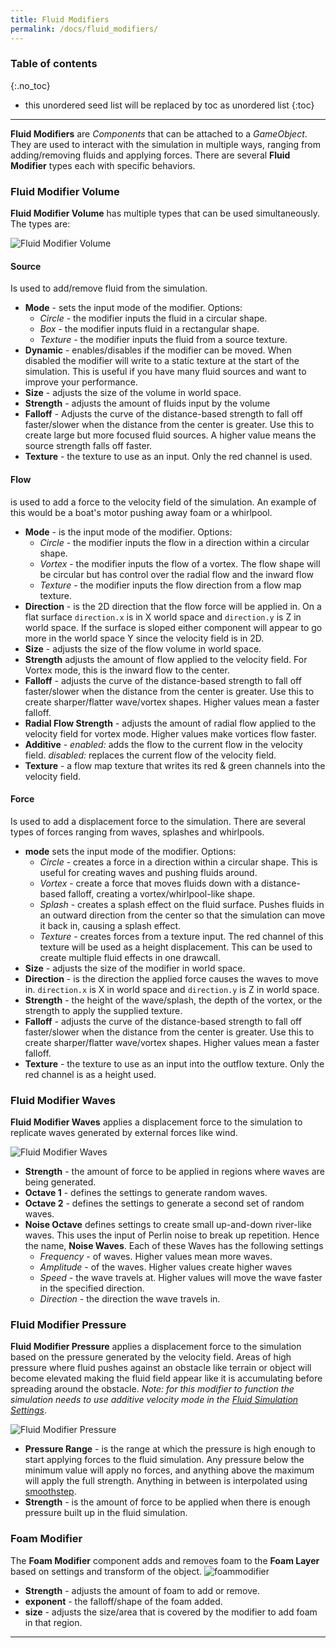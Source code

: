 ```yaml
---
title: Fluid Modifiers
permalink: /docs/fluid_modifiers/
---
```


### Table of contents
{:.no_toc}
* this unordered seed list will be replaced by toc as unordered list
{:toc}
---

**Fluid Modifiers** are *Components* that can be attached to a *GameObject*. They are used to interact with the simulation in multiple ways, ranging from adding/removing fluids and applying forces. There are several **Fluid Modifier** types each with specific behaviors.

<a name="fluid-modifier-volume"></a>
### Fluid Modifier Volume

**Fluid Modifier Volume** has multiple types that can be used simultaneously. The types are:

![Fluid Modifier Volume](../../assets/images/fluidsource.png)

<a name="fluid-volume-source"></a>
#### Source

Is used to add/remove fluid from the simulation.
- **Mode** - sets the input mode of the modifier.
    Options:
    - *Circle* - the modifier inputs the fluid in a circular shape.
    - *Box* - the modifier inputs fluid in a rectangular shape.
    - *Texture* - the modifier inputs the fluid from a source texture.
- **Dynamic** - enables/disables if the modifier can be moved. When disabled the modifier will write to a static texture at the start of the simulation. This is useful if you have many fluid sources and want to improve your performance.
- **Size** - adjusts the size of the volume in world space.
- **Strength** - adjusts the amount of fluids input by the volume
- **Falloff** - Adjusts the curve of the distance-based strength to fall off faster/slower when the distance from the center is greater. Use this to create large but more focused fluid sources. A higher value means the source strength falls off faster.
- **Texture** - the texture to use as an input. Only the red channel is used. 

<a name="fluid-volume-flow"></a>
#### Flow

is used to add a force to the velocity field of the simulation. An example of this would be a boat's motor pushing away foam or a whirlpool.

- **Mode** - is the input mode of the modifier.
    Options:
    - *Circle* - the modifier inputs the flow in a direction within a circular shape.
    - *Vortex* - the modifier inputs the flow of a vortex. The flow shape will be circular but has control over the radial flow and the inward flow
    - *Texture* - the modifier inputs the flow direction from a flow map texture.
- **Direction** - is the 2D direction that the flow force will be applied in. On a flat surface `direction.x` is in X world space and `direction.y` is Z in world space. If the surface is sloped either component will appear to go more in the world space Y since the velocity field is in 2D. 
- **Size** - adjusts the size of the flow volume in world space.
- **Strength** adjusts the amount of flow applied to the velocity field. For Vortex mode, this is the inward flow to the center.
- **Falloff** - adjusts the curve of the distance-based strength to fall off faster/slower when the distance from the center is greater. Use this to create sharper/flatter wave/vortex shapes. Higher values mean a faster falloff.
- **Radial Flow Strength** - adjusts the amount of radial flow applied to the velocity field for vortex mode. Higher values make vortices flow faster.
- **Additive** - *enabled:* adds the flow to the current flow in the velocity field. *disabled:* replaces the current flow of the velocity field.
- **Texture** - a flow map texture that writes its red & green channels into the velocity field. 

<a name="fluid-volume-force"></a>
#### Force

Is used to add a displacement force to the simulation. There are several types of forces ranging from waves, splashes and whirlpools.

- **mode** sets the input mode of the modifier.
    Options:
    - *Circle* - creates a force in a direction within a circular shape. This is useful for creating waves and pushing fluids around.
    - *Vortex* - create a force that moves fluids down with a distance-based falloff, creating a vortex/whirlpool-like shape.
    - *Splash* - creates a splash effect on the fluid surface. Pushes fluids in an outward direction from the center so that the simulation can move it back in, causing a splash effect.
    - *Texture* - creates forces from a texture input. The red channel of this texture will be used as a height displacement. This can be used to create multiple fluid effects in one drawcall.
- **Size** - adjusts the size of the modifier in world space.
- **Direction** - is the direction the applied force causes the waves to move in. `direction.x` is X in world space and `direction.y` is Z in world space.
- **Strength** - the height of the wave/splash, the depth of the vortex, or the strength to apply the supplied texture.
- **Falloff** - adjusts the curve of the distance-based strength to fall off faster/slower when the distance from the center is greater. Use this to create sharper/flatter wave/vortex shapes. Higher values mean a faster falloff.
- **Texture** - the texture to use as an input into the outflow texture. Only the red channel is as a height used. 

<a name="fluid-modifier-waves"></a>
### Fluid Modifier Waves

**Fluid Modifier Waves** applies a displacement force to the simulation to replicate waves generated by external forces like wind. 

![Fluid Modifier Waves](../../assets/images/fluidmodifier_waves.png)

- **Strength** - the amount of force to be applied in regions where waves are being generated.
- **Octave 1** - defines the settings to generate random waves.
- **Octave 2** - defines the settings to generate a second set of random waves.
- **Noise Octave** defines settings to create small up-and-down river-like waves. This uses the input of Perlin noise to break up repetition. Hence the name, **Noise Waves**.
Each of these Waves has the following settings
    - *Frequency* - of waves. Higher values mean more waves.
    - *Amplitude* - of the waves. Higher values create higher waves
    - *Speed* - the wave travels at. Higher values will move the wave faster in the specified direction.
    - *Direction* - the direction the wave travels in.

<a name="fluid-modifier-pressure"></a>
### Fluid Modifier Pressure

**Fluid Modifier Pressure** applies a displacement force to the simulation based on the pressure generated by the velocity field. Areas of high pressure where fluid pushes against an obstacle like terrain or object will become elevated making the fluid field appear like it is accumulating before spreading around the obstacle. 
*Note: for this modifier to function the simulation needs to use additive velocity mode in the [Fluid Simulation Settings](../fluid_simulation_components#flux-fluid-simulation-settings)*.

![Fluid Modifier Pressure](../../assets/images/fluidmodifier_pressure.png)

- **Pressure Range** - is the range at which the pressure is high enough to start applying forces to the fluid simulation. Any pressure below the minimum value will apply no forces, and anything above the maximum will apply the full strength. Anything in between is interpolated using [smoothstep](https://en.wikipedia.org/wiki/Smoothstep).
- **Strength** - is the amount of force to be applied when there is enough pressure built up in the fluid simulation.

<a name="foam-modifier"></a>
### Foam Modifier

The **Foam Modifier** component adds and removes foam to the **Foam Layer** based on settings and transform of the object. 
![foammodifier](../../assets/images/foammodifier.png)

- **Strength** - adjusts the amount of foam to add or remove.
- **exponent** - the falloff/shape of the foam added.
- **size** - adjusts the size/area that is covered by the modifier to add foam in that region.

---

<div style="page-break-after: always;"></div>

<a name="tiled-simulation"></a>
